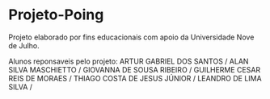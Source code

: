 # Projeto-Poing

Projeto elaborado por fins educacionais com apoio da Universidade Nove de Julho.

Alunos reponsaveis pelo projeto:
ARTUR GABRIEL DOS SANTOS / 
ALAN SILVA MASCHIETTO / 
GIOVANNA DE SOUSA RIBEIRO / 
GUILHERME CESAR REIS DE MORAES / 
THIAGO COSTA DE JESUS JÚNIOR / 
LEANDRO DE LIMA SILVA / 
